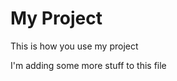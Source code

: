 My Project
=======



This is how you use my project


I'm adding some more stuff to this file





